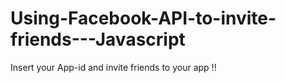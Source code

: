 # Using-Facebook-API-to-invite-friends---Javascript
Insert your App-id and invite friends to your app !! 
